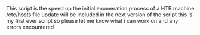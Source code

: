 This script is the speed up the initial enumeration process of a HTB machine
/etc/hosts file update will be included in the next version of the script
this is my first ever script so please let me know what i can work on and any errors encountered
